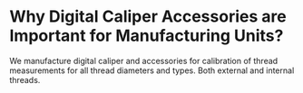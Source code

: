 # Why Digital Caliper Accessories are Important for Manufacturing Units?
We manufacture digital caliper and accessories for calibration of thread measurements for all thread diameters and types. Both external and internal threads.
